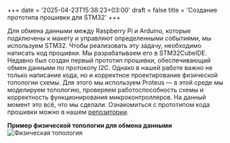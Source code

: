 +++
date = '2025-04-23T15:38:23+03:00'
draft = false
title = 'Создание прототипа прошивки для STM32'
+++

Для обмена данными между Raspberry Pi и Arduino, которые подключены к макету и управляют определенными событиями, мы используем STM32. Чтобы реализовать эту задачу, необходимо написать код прошивки. Мы разрабатываем его в STM32CubeIDE. Недавно был создан первый прототип прошивки, обеспечивающий обмен данными по протоколу I2C. Однако в нашей работе важно не только написание кода, но и корректное проектирование физической топологии схемы. Для этого мы используем Proteus — в этой среде мы моделируем топологию, проверяем работоспособность схемы и корректность функционирования микроконтроллеров. На данный момент это всё, что мы сделали. Ознакомиться с прототипом кода прошивки можно в нашем [репозитории](https://github.com/Miraelll/for-STM32 "Перейти в репозиторий с кодом прошивки").

**Пример физической топологии для обмена данными**
![Физическая топология](/images/stm32_top.png)
